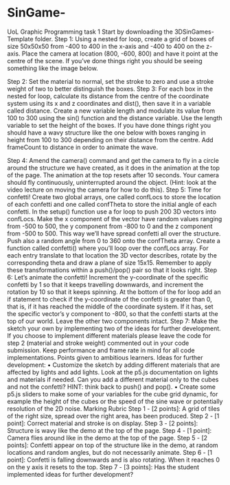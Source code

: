 # SinGame-
UoL Graphic Programming task 1
Start by downloading the 3DSinGames-Template folder.
Step 1: Using a nested for loop, create a grid of boxes of size 50x50x50 from -400 to 400 in the x-axis and -400 to 400 on the z-axis. Place the camera at location (800, -600, 800) and have it point at the centre of the scene. If you’ve done things right you should be seeing something like the image below.

Step 2: Set the material to normal, set the stroke to zero and use a stroke weight of two to better distinguish the boxes.
Step 3: For each box in the nested for loop, calculate its distance from the centre of the coordinate system using its x and z coordinates and dist(), then save it in a variable called distance.
Create a new variable length and modulate its value from 100 to 300 using the sin() function and the distance variable. Use the length variable to set the height of the boxes. If you have done things right you should have a wavy structure like the one below with boxes ranging in height from 100 to 300 depending on their distance from the centre. Add frameCount to distance in order to animate the wave.

Step 4: Amend the camera() command and get the camera to fly in a circle around the structure we have created, as it does in the animation at the top of the page. The animation at the top resets after 10 seconds. Your camera should fly continuously, uninterrupted around the object. (Hint: look at the video lecture on moving the camera for how to do this).
Step 5: Time for confetti! Create two global arrays, one called confLocs to store the location of each confetti and one called confTheta to store the initial angle of each confetti.
In the setup() function use a for loop to push 200 3D vectors into confLocs. Make the x component of the vector have random values ranging from -500 to 500, the y component from -800 to 0 and the z component from -500 to 500. This way we’ll have spread confetti all over the structure.
Push also a random angle from 0 to 360 onto the confTheta array. Create a function called confetti() where you’ll loop over the confLocs array. For each entry translate to that location the 3D vector describes, rotate by the corresponding theta and draw a plane of size 15x15. Remember to apply these transformations within a push()/pop() pair so that it looks right.
Step 6: Let’s animate the confetti! Increment the y-coordinate of the specific confetti by 1 so that it keeps travelling downwards, and increment the rotation by 10 so that it keeps spinning. At the bottom of the for loop add an if statement to check if the y-coordinate of the confetti is greater than 0, that is, if it has reached the middle of the coordinate system. If it has, set the specific vector’s y component to -800, so that the confetti starts at the top of our world. Leave the other two components intact.
Step 7: Make the sketch your own by implementing two of the ideas for further development. If you choose to implement different materials please leave the code for step 2 (material and stroke weight) commented out in your code submission. Keep performance and frame rate in mind for all code implementations. Points given to ambitious learners. 
Ideas for further development:
•	Customize the sketch by adding different materials that are affected by lights and add lights. Look at the p5.js documentation on lights and materials if needed. Can you add a different material only to the cubes and not the confetti? HINT: think back to push() and pop(). 
•	Create some p5.js sliders to make some of your variables for the cube grid dynamic, for example the height of the cubes or the speed of the sine wave or potentially resolution of the 2D noise. 
Marking Rubric
Step 1 - [2 points]: A grid of tiles of the right size, spread over the right area, has been produced.
Step 2 - [1 point]: Correct material and stroke is on display.
Step 3 - [2 points]: Structure is wavy like the demo at the top of the page.
Step 4 - [1 point]: Camera flies around like in the demo at the top of the page.
Step 5 - [2 points]: Confetti appear on top of the structure like in the demo, at random locations and random angles, but do not necessarily animate.
Step 6 - [1 point]: Confetti is falling downwards and is also rotating. When it reaches 0 on the y axis it resets to the top.
Step 7 - [3 points]: Has the student implemented ideas for further development?
